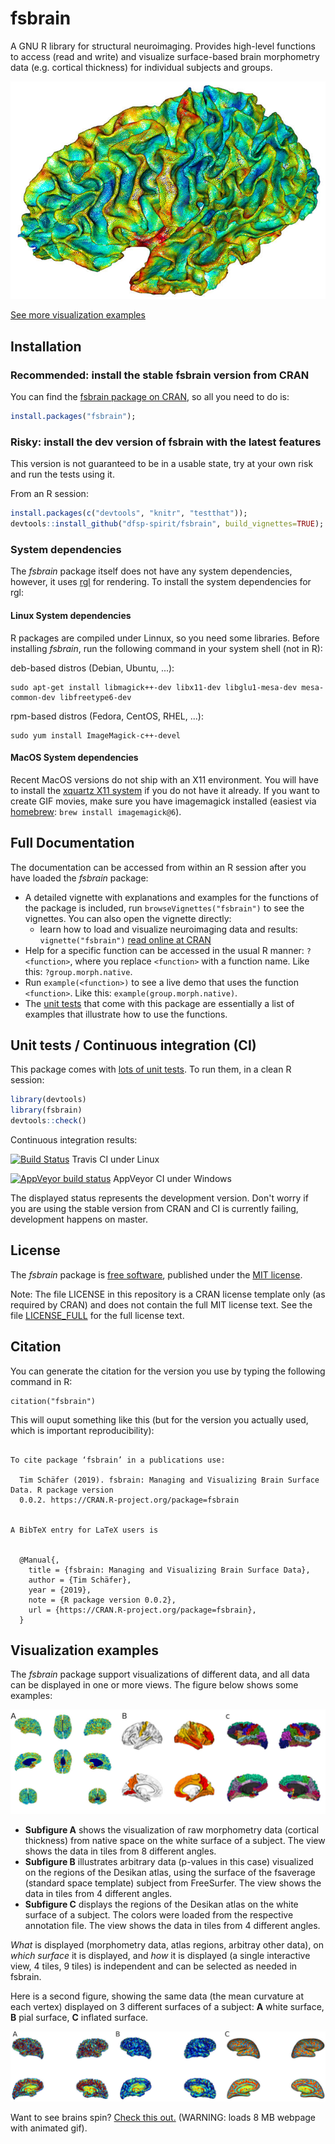 # fsbrain
A GNU R library for structural neuroimaging. Provides high-level functions to access (read and write) and visualize surface-based brain morphometry data (e.g. cortical thickness) for individual subjects and groups.

![Vis](./vignettes/fsbrain_ct.jpg?raw=true "Cortical thickness visualization, created with fsbrain")

[See more visualization examples](#visualization-examples)

## Installation

### Recommended: install the stable fsbrain version from CRAN

You can find the [fsbrain package on CRAN](https://cran.r-project.org/package=fsbrain), so all you need to do is:

```r
install.packages("fsbrain");
```

### Risky: install the dev version of fsbrain with the latest features

This version is not guaranteed to be in a usable state, try at your own risk and run the tests using it.

From an R session:

```r
install.packages(c("devtools", "knitr", "testthat"));
devtools::install_github("dfsp-spirit/fsbrain", build_vignettes=TRUE);
```

### System dependencies

The *fsbrain* package itself does not have any system dependencies, however, it uses [rgl](https://CRAN.R-project.org/package=rgl) for rendering. To install the system dependencies for rgl:

#### Linux System dependencies

R packages are compiled under Linnux, so you need some libraries. Before installing *fsbrain*, run the following command in your system shell (not in R):

deb-based distros (Debian, Ubuntu, ...):
```shell
sudo apt-get install libmagick++-dev libx11-dev libglu1-mesa-dev mesa-common-dev libfreetype6-dev
```
rpm-based distros (Fedora, CentOS, RHEL, ...):
```shell
sudo yum install ImageMagick-c++-devel
```


#### MacOS System dependencies

Recent MacOS versions do not ship with an X11 environment. You will have to install the [xquartz X11 system](https://www.xquartz.org/) if you do not have it already. If you want to create GIF movies, make sure you have imagemagick installed (easiest via [homebrew](https://brew.sh/): `brew install imagemagick@6`).


## Full Documentation

The documentation can be accessed from within an R session after you have loaded the *fsbrain* package:

* A detailed vignette with explanations and examples for the functions of the package is included, run `browseVignettes("fsbrain")` to see the vignettes. You can also open the vignette directly:
  * learn how to load and visualize neuroimaging data and results: `vignette("fsbrain")` [read online at CRAN](https://cran.r-project.org/web/packages/fsbrain/vignettes/fsbrain.html)  
* Help for a specific function can be accessed in the usual R manner: `?<function>`, where you replace `<function>` with a function name. Like this: `?group.morph.native`.
* Run `example(<function>)` to see a live demo that uses the function `<function>`. Like this: `example(group.morph.native)`.
* The [unit tests](./tests/testthat/) that come with this package are essentially a list of examples that illustrate how to use the functions.


## Unit tests / Continuous integration (CI)


This package comes with [lots of unit tests](./tests/testthat/). To run them, in a clean R session:

```r
library(devtools)
library(fsbrain)
devtools::check()
```

Continuous integration results: 

[![Build Status](https://travis-ci.org/dfsp-spirit/fsbrain.svg?branch=master)](https://travis-ci.org/dfsp-spirit/fsbrain) Travis CI under Linux

[![AppVeyor build status](https://ci.appveyor.com/api/projects/status/github/dfsp-spirit/fsbrain?branch=master&svg=true)](https://ci.appveyor.com/project/dfsp-spirit/fsbrain) AppVeyor CI under Windows

The displayed status represents the development version. Don't worry if you are using the stable version from CRAN and CI is currently failing, development happens on master.


## License

The *fsbrain* package is [free software](https://en.wikipedia.org/wiki/Free_software), published under the [MIT license](https://opensource.org/licenses/MIT).

Note: The file LICENSE in this repository is a CRAN license template only (as required by CRAN) and does not contain the full MIT  license text. See the file [LICENSE_FULL](./LICENSE_FULL) for the full license text.


## Citation

You can generate the citation for the version you use by typing the following command in R:

```
citation("fsbrain")
```

This will ouput something like this (but for the version you actually used, which is important reproducibility):
```

To cite package ‘fsbrain’ in a publications use:

  Tim Schäfer (2019). fsbrain: Managing and Visualizing Brain Surface Data. R package version
  0.0.2. https://CRAN.R-project.org/package=fsbrain


A BibTeX entry for LaTeX users is


  @Manual{,
    title = {fsbrain: Managing and Visualizing Brain Surface Data},
    author = {Tim Schäfer},
    year = {2019},
    note = {R package version 0.0.2},
    url = {https://CRAN.R-project.org/package=fsbrain},
  }
```

## Visualization examples

The *fsbrain* package support visualizations of different data, and all data can be displayed in one or more views. The figure below shows some examples:

![Visoverview](./web/fsbrain_vis_overview.jpg?raw=true "Some visualization options from fsbrain")

* **Subfigure A** shows the visualization of raw morphometry data (cortical thickness) from native space on the white surface of a subject. The view shows the data in tiles from 8 different angles.
* **Subfigure B** illustrates arbitrary data (p-values in this case) visualized on the regions of the Desikan atlas, using the surface of the fsaverage (standard space template) subject from FreeSurfer. The view shows the data in tiles from 4 different angles.
* **Subfigure C** displays the regions of the Desikan atlas on the white surface of a subject. The colors were loaded from the respective annotation file. The view shows the data in tiles from 4 different angles.

*What* is displayed (morphometry data, atlas regions, arbitray other data), on *which surface* it is displayed, and *how* it is displayed (a single interactive view, 4 tiles, 9 tiles) is independent and can be selected as needed in fsbrain.

Here is a second figure, showing the same data (the mean curvature at each vertex) displayed on 3 different surfaces of a subject: **A** white surface, **B** pial surface, **C** inflated surface.

![Vissurfaces](./web/fsbrain_curvature_surfaces.jpg?raw=true "Curvature visualization on different surfaces, rendered with fsbrain")


Want to see brains spin? [Check this out.](./web/fsbrain_movies.md) (WARNING: loads 8 MB webpage with animated gif).
